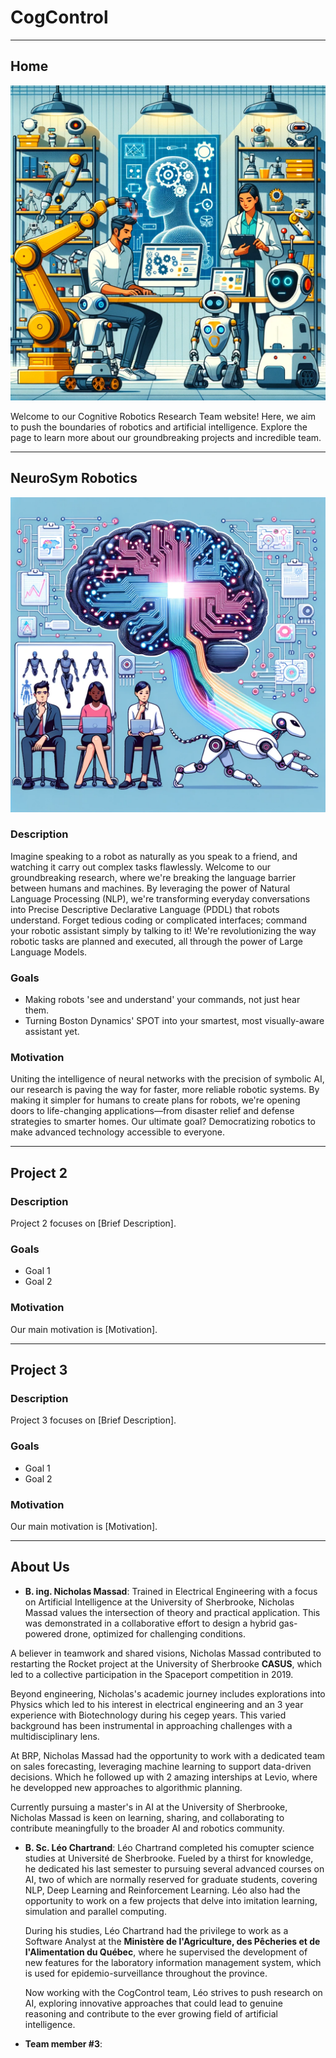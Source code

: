 # CogControl

---

## Home
![Alt text](assets/home_image.png)

Welcome to our Cognitive Robotics Research Team website! Here, we aim to push the boundaries of robotics and artificial intelligence. Explore the page to learn more about our groundbreaking projects and incredible team.

---

## NeuroSym Robotics
![Alt text](assets/Nick_Project_image.png)

### Description
Imagine speaking to a robot as naturally as you speak to a friend, and watching it carry out complex tasks flawlessly. Welcome to our groundbreaking research, where we're breaking the language barrier between humans and machines. By leveraging the power of Natural Language Processing (NLP), we're transforming everyday conversations into Precise Descriptive Declarative Language (PDDL) that robots understand. Forget tedious coding or complicated interfaces; command your robotic assistant simply by talking to it! We're revolutionizing the way robotic tasks are planned and executed, all through the power of Large Language Models.

### Goals
- Making robots 'see and understand' your commands, not just hear them.
- Turning Boston Dynamics' SPOT into your smartest, most visually-aware assistant yet.

### Motivation
Uniting the intelligence of neural networks with the precision of symbolic AI, our research is paving the way for faster, more reliable robotic systems. By making it simpler for humans to create plans for robots, we're opening doors to life-changing applications—from disaster relief and defense strategies to smarter homes. Our ultimate goal? Democratizing robotics to make advanced technology accessible to everyone.

---

## Project 2
<!---![Alt text](URL_of_project2_image.jpg)--->

### Description
Project 2 focuses on [Brief Description].

### Goals
- Goal 1
- Goal 2

### Motivation
Our main motivation is [Motivation].

---

## Project 3
<!---![Alt text](URL_of_project3_image.jpg)--->

### Description
Project 3 focuses on [Brief Description].

### Goals
- Goal 1
- Goal 2

### Motivation
Our main motivation is [Motivation].

---

## About Us
<!---<div style="display:flex; flex-direction: row;">
  <img src="team_member1_image.jpg" alt="Member 1" width="100"/>
  <img src="team_member2_image.jpg" alt="Member 2" width="100"/>
</div>--->

- **B. ing. Nicholas Massad**: Trained in Electrical Engineering with a focus on Artificial Intelligence at the University of Sherbrooke, Nicholas Massad values the intersection of theory and practical application. This was demonstrated in a collaborative effort to design a hybrid gas-powered drone, optimized for challenging conditions.

A believer in teamwork and shared visions, Nicholas Massad contributed to restarting the Rocket project at the University of Sherbrooke **CASUS**, which led to a collective participation in the Spaceport competition in 2019.

Beyond engineering, Nicholas's academic journey includes explorations into Physics which led to his interest in electrical engineering and an 3 year experience with Biotechnology during his cegep years. This varied background has been instrumental in approaching challenges with a multidisciplinary lens.

At BRP, Nicholas Massad had the opportunity to work with a dedicated team on sales forecasting, leveraging machine learning to support data-driven decisions. Which he followed up with 2 amazing interships at Levio, where he developped new approaches to algorithmic planning.

Currently pursuing a master's in AI at the University of Sherbrooke, Nicholas Massad is keen on learning, sharing, and collaborating to contribute meaningfully to the broader AI and robotics community.

- **B. Sc. Léo Chartrand**: Léo Chartrand completed his comupter science studies at Université de Sherbrooke. Fueled by a thirst for knowledge, he dedicated his last semester to pursuing several advanced courses on AI, two of which are normally reserved for graduate students, covering NLP, Deep Learning and Reinforcement Learning. Léo also had the opportunity to work on a few projects that delve into imitation learning, simulation and parallel computing.

  During his studies, Léo Chartrand had the privilege to work as a Software Analyst at the **Ministère de l'Agriculture, des Pêcheries et de l'Alimentation du Québec**, where he supervised the development of new features for the laboratory information management system, which is used for epidemio-surveillance throughout the province.

  Now working with the CogControl team, Léo strives to push research on AI, exploring innovative approaches that could lead to genuine reasoning and contribute to the ever growing field of artificial intelligence.

- **Team member #3**: 
